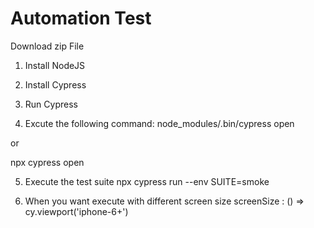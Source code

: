 # Automation Test

Download zip File

1. Install NodeJS

2. Install Cypress

3. Run Cypress

4. Excute the following command:
node_modules/.bin/cypress open

or

npx cypress open


5. Execute the test suite
npx cypress run --env SUITE=smoke

6. When you want execute with different screen size
screenSize : () => cy.viewport('iphone-6+')
